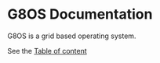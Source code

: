 # G8OS Documentation

G8OS is a grid based operating system.

See the [Table of content](/docs/SUMMARY.md)
